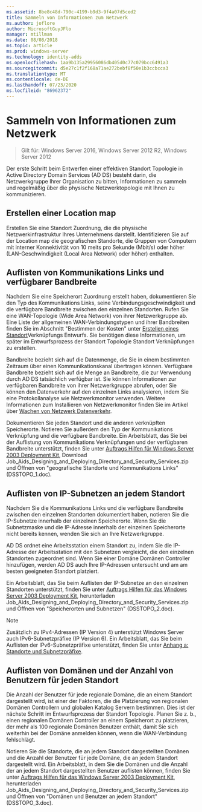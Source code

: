 ```yaml
---
ms.assetid: 8be8c48d-790c-4199-b9d3-9f4a07d5ced2
title: Sammeln von Informationen zum Netzwerk
ms.author: joflore
author: MicrosoftGuyJFlo
manager: mtillman
ms.date: 08/08/2018
ms.topic: article
ms.prod: windows-server
ms.technology: identity-adds
ms.openlocfilehash: 1aa9b135a29956086db405d0c77c079bcc6491a3
ms.sourcegitcommit: d5e27c1f2f168a71ae272bebf8f50e1b3ccbcca3
ms.translationtype: MT
ms.contentlocale: de-DE
ms.lasthandoff: 07/23/2020
ms.locfileid: "86962372"
---
```

# <a name="collecting-network-information"></a>Sammeln von Informationen zum Netzwerk

> Gilt für: Windows Server 2016, Windows Server 2012 R2, Windows Server 2012

Der erste Schritt beim Entwerfen einer effektiven Standort Topologie in Active Directory Domain Services (AD DS) besteht darin, die Netzwerkgruppe Ihrer Organisation zu bitten, Informationen zu sammeln und regelmäßig über die physische Netzwerktopologie mit Ihnen zu kommunizieren.

## <a name="creating-a-location-map"></a>Erstellen einer Location map

Erstellen Sie eine Standort Zuordnung, die die physische Netzwerkinfrastruktur Ihres Unternehmens darstellt. Identifizieren Sie auf der Location map die geografischen Standorte, die Gruppen von Computern mit interner Konnektivität von 10 meits pro Sekunde (Mbit/s) oder höher (LAN-Geschwindigkeit (Local Area Network) oder höher) enthalten.

## <a name="listing-communication-links-and-available-bandwidth"></a>Auflisten von Kommunikations Links und verfügbarer Bandbreite

Nachdem Sie eine Speicherort Zuordnung erstellt haben, dokumentieren Sie den Typ des Kommunikations Links, seine Verbindungsgeschwindigkeit und die verfügbare Bandbreite zwischen den einzelnen Standorten. Rufen Sie eine WAN-Topologie (Wide Area Network) von ihrer Netzwerkgruppe ab. Eine Liste der allgemeinen WAN-Verbindungstypen und ihrer Bandbreiten finden Sie im Abschnitt "Bestimmen der Kosten" unter [Erstellen eines Standort](../../ad-ds/plan/Creating-a-Site-Link-Design.md)Verknüpfungs Entwurfs. Sie benötigen diese Informationen, um später im Entwurfsprozess der Standort Topologie Standort Verknüpfungen zu erstellen.

Bandbreite bezieht sich auf die Datenmenge, die Sie in einem bestimmten Zeitraum über einen Kommunikationskanal übertragen können. Verfügbare Bandbreite bezieht sich auf die Menge an Bandbreite, die zur Verwendung durch AD DS tatsächlich verfügbar ist. Sie können Informationen zur verfügbaren Bandbreite von ihrer Netzwerkgruppe abrufen, oder Sie können den Datenverkehr auf den einzelnen Links analysieren, indem Sie eine Protokollanalyse wie Netzwerkmonitor verwenden. Weitere Informationen zum Installieren von Netzwerkmonitor finden Sie im Artikel über [Wachen von Netzwerk Datenverkehr](/previous-versions/windows/it-pro/windows-server-2003/cc783075(v=ws.10)).

Dokumentieren Sie jeden Standort und die anderen verknüpften Speicherorte. Notieren Sie außerdem den Typ der Kommunikations Verknüpfung und die verfügbare Bandbreite. Ein Arbeitsblatt, das Sie bei der Auflistung von Kommunikations Verknüpfungen und der verfügbaren Bandbreite unterstützt, finden Sie unter [Auftrags Hilfen für Windows Server 2003 Deployment Kit](https://microsoft.com/download/details.aspx?id=9608), Download Job_Aids_Designing_and_Deploying_Directory_and_Security_Services.zip und Öffnen von "geografische Standorte und Kommunikations Links" (DSSTOPO_1.doc).

## <a name="listing-ip-subnets-within-each-location"></a>Auflisten von IP-Subnetzen an jedem Standort

Nachdem Sie die Kommunikations Links und die verfügbare Bandbreite zwischen den einzelnen Standorten dokumentiert haben, notieren Sie die IP-Subnetze innerhalb der einzelnen Speicherorte. Wenn Sie die Subnetzmaske und die IP-Adresse innerhalb der einzelnen Speicherorte nicht bereits kennen, wenden Sie sich an Ihre Netzwerkgruppe.

AD DS ordnet eine Arbeitsstation einem Standort zu, indem Sie die IP-Adresse der Arbeitsstation mit den Subnetzen vergleicht, die den einzelnen Standorten zugeordnet sind. Wenn Sie einer Domäne Domänen Controller hinzufügen, werden AD DS auch Ihre IP-Adressen untersucht und am am besten geeigneten Standort platziert.

Ein Arbeitsblatt, das Sie beim Auflisten der IP-Subnetze an den einzelnen Standorten unterstützt, finden Sie unter [Auftrags Hilfen für das Windows Server 2003 Deployment Kit](https://microsoft.com/download/details.aspx?id=9608), herunterladen Job_Aids_Designing_and_Deploying_Directory_and_Security_Services.zip und Öffnen von "Speicherorten und Subnetzen" (DSSTOPO_2.doc).

> [!NOTE]
> Zusätzlich zu IPv4-Adressen (IP Version 4) unterstützt Windows Server auch IPv6-Subnetzpräfixe (IP Version 6). Ein Arbeitsblatt, das Sie beim Auflisten der IPv6-Subnetzpräfixe unterstützt, finden Sie unter [Anhang a: Standorte und Subnetzpräfixe](../../ad-ds/plan/Appendix-A--Locations-and-Subnet-Prefixes.md).

## <a name="listing-domains-and-number-of-users-for-each-location"></a>Auflisten von Domänen und der Anzahl von Benutzern für jeden Standort

Die Anzahl der Benutzer für jede regionale Domäne, die an einem Standort dargestellt wird, ist einer der Faktoren, die die Platzierung von regionalen Domänen Controllern und globalen Katalog Servern bestimmen. Dies ist der nächste Schritt im Entwurfsprozess der Standort Topologie. Planen Sie z. b., einen regionalen Domänen Controller an einem Speicherort zu platzieren, der mehr als 100 regionale Domänen Benutzer enthält, damit Sie sich weiterhin bei der Domäne anmelden können, wenn die WAN-Verbindung fehlschlägt.

Notieren Sie die Standorte, die an jedem Standort dargestellten Domänen und die Anzahl der Benutzer für jede Domäne, die an jedem Standort dargestellt wird. Ein Arbeitsblatt, in dem Sie die Domänen und die Anzahl der an jedem Standort dargestellten Benutzer auflisten können, finden Sie unter [Auftrags Hilfen für das Windows Server 2003 Deployment Kit](https://microsoft.com/download/details.aspx?id=9608), herunterladen Job_Aids_Designing_and_Deploying_Directory_and_Security_Services.zip und Öffnen von "Domänen und Benutzer an jedem Standort" (DSSTOPO_3.doc).
